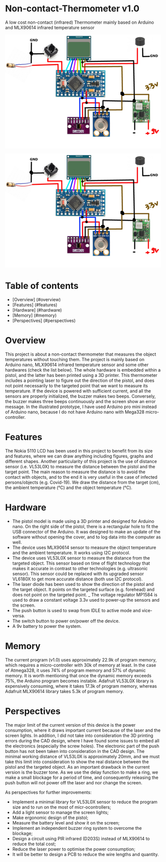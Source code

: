 # Non-contact-Thermometer v1.0
A low cost non-contact (infrared) Thermometer mainly based on Arduino and MLX90614 infrared temperature sensor

![Infrared Thermometer](https://github.com/xprogramer/Non-contact-Thermometer/blob/master/schema.jpg?raw=true "image description")

![Wiring schema](https://github.com/xprogramer/Non-contact-Thermometer/blob/master/schema.jpg?raw=true "image description")

# Table of contents
* [Overview] (#overview)
* [Features] (#features)
* [Hardware] (#hardware)
* [Memory] (#memory)
* [Perspectives] (#perspectives)

# Overview
This project is about a non-contact thermometer that measures the object temperatures without touching them. The project is mainly based on Arduino nano, MLX90614 infrared temperature sensor and some other hardwares (check the list below). The whole hardware is embedded within a pistol, and the latter has been printed using a 3D printer. This thermometer includes a pointing laser to figure out the direction of the pistol, and does not point necessarily to the targeted point that we want to measure its temperature.
If the device is powered with sufficient current, and all the sensors are properly initialized, the buzzer makes two beeps. Conversely, the buzzer makes three beeps continuously and the screen show an error message.
In the illustrated prototype, I have used Arduino pro mini instead of Arduino nano, because I do not have Arduino nano with Mega328 micro-controller.

# Features
The Nokia 5110 LCD has been used in this project to benefit from its size and features, where we can draw anything including figures, graphs and different shapes. Another particularity of this project is the use of distance sensor (i.e. VL53L0X) to measure the distance between the pistol and the target point. The main reason to measure the distance is to avoid the contact with objects, and to the end it is very useful in the case of infected persons/objects (e.g. Covid-19). We draw the distance from the target (cm), the ambient temperature (°C) and the object temperature (°C). 

# Hardware
- The pistol model is made using a 3D printer and designed for Arduino nano. On the right side of the pistol, there is a rectangular hole to fit the USB connector of the Arduino. It was designed to make an update of the software without opening the cover, and to log data into the computer as well.
- The device uses MLX90614 sensor to measure the object temperature and the ambient temperature. It works using I2C protocol.
- The device uses VL53L0X sensor to measure the distance from the targeted object. This sensor based on time of flight technology that makes it accurate in contrast to other technologies (e.g. ultrasonic sensor). This sensor could be replaced with its upgraded sensor VL6180X to get more accurate distance (both use I2C protocol).
- The laser diode has been used to show the direction of the pistol and the target object. It points on the targeted surface (e.g. forehead) and does not point on the targeted point.
_ The voltage regulator MP1584 is used to draw a constant voltage 3.3v used to power-up the sensors and the screen.
- The push button is used to swap from IDLE to active mode and vice-versa.
- The switch button to power on/power off the device.
- A 9v battery to power the system.

# Memory
The current program (v1.0) uses approximately 22.9k of program memory, which requires a micro-controller with 30k of memory at least. In the case of Atmega328, it uses 74% of program memory and 57% of dynamic memory. It is worth mentioning that once the dynamic memory exceeds 75%, the Arduino program becomes instable. Adafruit VL53L0X library is expensively consuming, where it takes 17.3k of program memory, whereas Adafruit MLX90614 library takes 5.3k of program memory.

# Perspectives
The major limit of the current version of this device is the power consumption, where it draws important current because of the laser and the screen lights. In addition, I did not take into consideration the 3D printing errors during the CAD design, where I have found some issues to embed all the electronics (especially the screw holes). The electronic part of the push button has not been taken into consideration in the CAD design.
The minimal working distance of VL53L0X is approximately 20mm, and we must take this limit into consideration to show the real distance between the pistol and the targeted object.
As an important drawback in the current version is the buzzer tone. As we use the delay function to make a ring, we make a small blockage for a period of time, and consequently releasing the push button will not power off the laser and nor change the screen.

As perspectives for further improvements:
- Implement a minimal library for VL53L0X sensor to reduce the program size and to run on the most of micr-ocontrollers;
- Add a light sensor to manage the screen lights;
- Make ergonomic design of the pistol;
- Measure the battery level and show it on the screen;
- Implement an independent buzzer ring system to overcome the blockage;
- Design a circuit using PIR infrared (D203S) instead of MLX90614 to reduce the total cost;
- Reduce the laser power to optimise the power consumption;
- It will be better to design a PCB to reduce the wire lengths and quantity.
